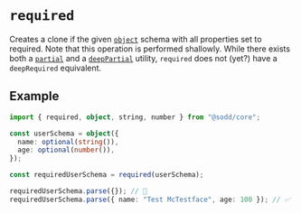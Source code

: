 # `required`

Creates a clone if the given [`object`](/api/schemas/object) schema with all properties set to required. Note that this operation is performed shallowly. While there exists both a [`partial`](/api/schemas/object/partial) and a [`deepPartial`](/api/schemas/object/deepPartial) utility, `required` does not (yet?) have a `deepRequired` equivalent.

## Example

```ts
import { required, object, string, number } from "@sodd/core";

const userSchema = object({
  name: optional(string()),
  age: optional(number()),
});

const requiredUserSchema = required(userSchema);

requiredUserSchema.parse({}); // 🚨
requiredUserSchema.parse({ name: "Test McTestface", age: 100 }); // ✅
```
